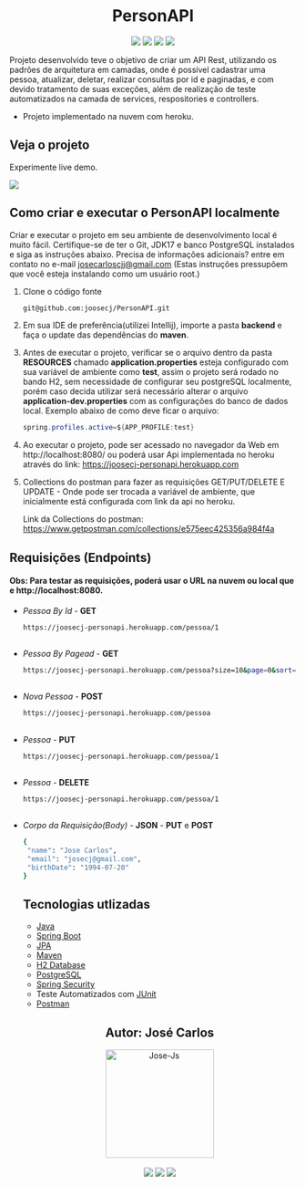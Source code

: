 <h1 align="center">PersonAPI</h1>

<p align='center'> 
    <img src="https://img.shields.io/badge/Spring_Boot  V3.0M5-F2F4F9?style=for-the-badge&logo=spring-boot"/>
    <img src="https://img.shields.io/badge/Java-ED8B00?style=for-the-badge&logo=java&logoColor=white"/>  
    <img src="https://img.shields.io/badge/PostgreSQL-316192?style=for-the-badge&logo=postgresql&logoColor=white"/>
    <img src="https://img.shields.io/badge/Junit5-25A162?style=for-the-badge&logo=junit5&logoColor=white"/>
</p>    


Projeto desenvolvido teve o objetivo de criar um API Rest, utilizando os padrões de arquitetura em camadas, onde é possível cadastrar uma pessoa, atualizar, deletar, realizar consultas por id e paginadas, e com devido tratamento de suas exceções, além de realização de teste automatizados na camada de services, respositories e controllers. 

- Projeto implementado na nuvem com heroku.

<h2>Veja o projeto</h2>

Experimente live demo.

![](https://i.imgur.com/QMgdvJ6.gif)


<h2>Como criar e executar o PersonAPI localmente</h2>

Criar e executar o projeto em seu ambiente de desenvolvimento local é muito fácil. Certifique-se de ter o Git, JDK17 e banco PostgreSQL instalados e siga as instruções abaixo. Precisa de informações adicionais? entre em contato no e-mail josecarloscjj@gmail.com 
(Estas instruções pressupõem que você esteja instalando como um usuário root.)

1. Clone o código fonte

   ```bash
   git@github.com:joosecj/PersonAPI.git
   ```

2. Em sua IDE de preferência(utilizei Intellij), importe a pasta **backend** e faça o update das dependências do **maven**.

3. Antes de executar o projeto, verificar se o arquivo dentro da pasta **RESOURCES** chamado **application.properties** esteja configurado com sua variável de ambiente como **test**, assim o projeto será rodado no bando H2, sem necessidade de configurar seu postgreSQL localmente, porém caso decida utilizar será necessário alterar o arquivo **application-dev.properties** com as configurações do banco de dados local. 
Exemplo abaixo de como deve ficar o arquivo: 

   ```java
   spring.profiles.active=${APP_PROFILE:test}
   ```


4. Ao executar o projeto, pode ser acessado no navegador da Web em http://localhost:8080/ ou poderá usar Api implementada no heroku através do link: https://joosecj-personapi.herokuapp.com

5. Collections do postman para fazer as requisições GET/PUT/DELETE E UPDATE - Onde pode ser trocada a variável de ambiente, que inicialmente está configurada com link da api no heroku.

   Link da Collections do postman: https://www.getpostman.com/collections/e575eec425356a984f4a

## Requisições (Endpoints)

#### Obs: Para testar as requisições, poderá usar o URL na nuvem ou local que e http://localhost:8080.

- *Pessoa By Id* - **GET**

   ```bash
   https://joosecj-personapi.herokuapp.com/pessoa/1
   ```
   ##

- *Pessoa By Pagead* - **GET**

   ```bash
   https://joosecj-personapi.herokuapp.com/pessoa?size=10&page=0&sort=name,asc
   ```

   ##

- *Nova Pessoa -* **POST**

   ```bash
   https://joosecj-personapi.herokuapp.com/pessoa
   ```

   ##

- *Pessoa -* **PUT**

   ```bash
   https://joosecj-personapi.herokuapp.com/pessoa/1
   ```

   ##

- *Pessoa -* **DELETE**

   ```bash
   https://joosecj-personapi.herokuapp.com/pessoa/1
   ```

   ##

- *Corpo da Requisição(Body) -* **JSON** - **PUT** e **POST**

   ```bash
   {
    "name": "Jose Carlos",
    "email": "josecj@gmail.com",
    "birthDate": "1994-07-20"
   }
   ```
   ##

   <h2>Tecnologias utlizadas</h2>

   - [Java](https://docs.oracle.com/en/java/javase/17/)
   - [Spring Boot](https://docs.spring.io/spring-boot/docs/current/reference/htmlsingle/)
   - [JPA](https://docs.spring.io/spring-data/jpa/docs/current/reference/html/)
   - [Maven](https://maven.apache.org/guides/)
   - [H2 Database](https://www.h2database.com/html/main.html)
   - [PostgreSQL](https://www.postgresql.org/docs/)
   - [Spring Security](https://docs.spring.io/spring-security/reference/index.html)
   - Teste Automatizados com [JUnit](https://junit.org/junit5/docs/current/api/)
   - [Postman](https://www.postman.com/api-documentation-tool/)

   ##

   
   <div align="center">
   <h2>Autor: José Carlos</h2>
      <img align="center" alt="Jose-Js" height="190" width="190" src="https://avatars.githubusercontent.com/u/100246121?s=400&u=b15a545fb2c49f97f84e25aa0520b8b525631384&v=4"
   </div>
   </br> 
   </br>
   <div align="center">
      <a href="https://instagram.com/joosecj" target="_blank"><img src="https://img.shields.io/badge/-Instagram-%23E4405F?style=for-the-badge&logo=instagram&logoColor=white" target="_blank"></a>
      <a href = "mailto:josecarloscjj@gmail.com"><img src="https://img.shields.io/badge/-Gmail-%23333?style=for-the-badge&logo=gmail&logoColor=white" target="_blank"></a>
      <a href="https://www.linkedin.com/in/jos%C3%A9-carlos-a79736a0/" target="_blank"><img src="https://img.shields.io/badge/-LinkedIn-%230077B5?style=for-the-badge&logo=linkedin&logoColor=white" target="_blank"></a> 
   </div>
